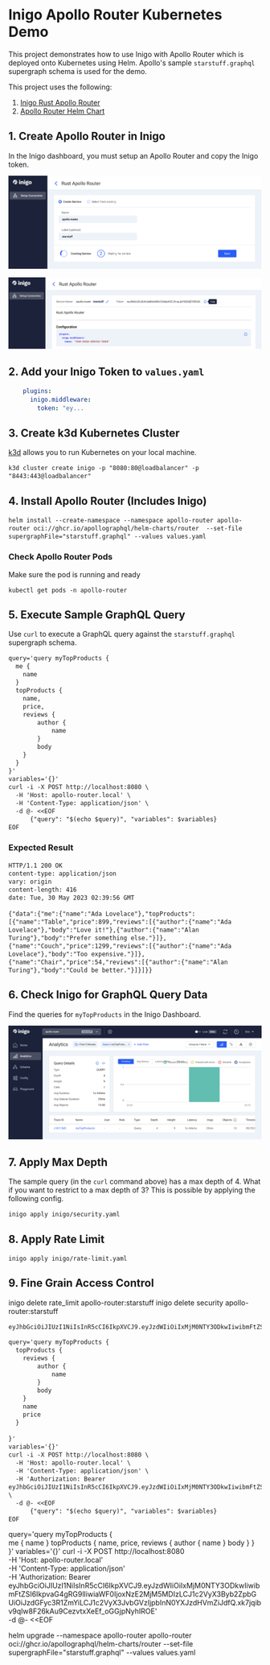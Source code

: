 # Inigo Apollo Router Kubernetes Demo

This project demonstrates how to use Inigo with Apollo Router which is deployed onto Kubernetes using Helm. Apollo's sample `starstuff.graphql` supergraph schema is used for the demo.

This project uses the following:

1. [Inigo Rust Apollo Router](https://docs.inigo.io/deployment/rust_apollo_router)
2. [Apollo Router Helm Chart](https://github.com/apollographql/router/tree/v1.19.0/helm/chart/router)

## 1. Create Apollo Router in Inigo

In the Inigo dashboard, you must setup an Apollo Router and copy the Inigo token.

![Create Apollo Router in Inigo](images/create-apollo-router.png)

![Copy Token](images/copy-token.png)

## 2. Add your Inigo Token to `values.yaml`

```yaml
    plugins:
      inigo.middleware:
        token: "ey...
```

## 3. Create k3d Kubernetes Cluster

[k3d](https://k3d.io) allows  you to run Kubernetes on your local machine.


```shell
k3d cluster create inigo -p "8080:80@loadbalancer" -p "8443:443@loadbalancer"
```

## 4. Install Apollo Router (Includes Inigo)


```shell
helm install --create-namespace --namespace apollo-router apollo-router oci://ghcr.io/apollographql/helm-charts/router  --set-file supergraphFile="starstuff.graphql" --values values.yaml
```

### Check Apollo Router Pods

Make sure the pod is running and ready

```shell
kubectl get pods -n apollo-router
```

## 5. Execute Sample GraphQL Query

Use `curl` to execute a GraphQL query against the `starstuff.graphql` supergraph schema. 

```shell
query='query myTopProducts {
  me {
    name
  }
  topProducts {
    name,
    price,
    reviews {
        author {
            name
        }
        body
    }
  }
}'
variables='{}'
curl -i -X POST http://localhost:8080 \
  -H 'Host: apollo-router.local' \
  -H 'Content-Type: application/json' \
  -d @- <<EOF
      {"query": "$(echo $query)", "variables": $variables}
EOF
```

### Expected Result

```
HTTP/1.1 200 OK
content-type: application/json
vary: origin
content-length: 416
date: Tue, 30 May 2023 02:39:56 GMT

{"data":{"me":{"name":"Ada Lovelace"},"topProducts":[{"name":"Table","price":899,"reviews":[{"author":{"name":"Ada Lovelace"},"body":"Love it!"},{"author":{"name":"Alan Turing"},"body":"Prefer something else."}]},{"name":"Couch","price":1299,"reviews":[{"author":{"name":"Ada Lovelace"},"body":"Too expensive."}]},{"name":"Chair","price":54,"reviews":[{"author":{"name":"Alan Turing"},"body":"Could be better."}]}]}}
```

## 6. Check Inigo for GraphQL Query Data

Find the queries for `myTopProducts` in the Inigo Dashboard.

![Request Data](images/query-analytics.png)

## 7. Apply Max Depth

The sample query (in the `curl` command above) has a max depth of 4. What if you want to restrict to a max depth of 3? This is possible by applying the following config.


```shell
inigo apply inigo/security.yaml
```


## 8. Apply Rate Limit

```shell
inigo apply inigo/rate-limit.yaml
```



## 9. Fine Grain Access Control

inigo delete rate_limit apollo-router:starstuff
inigo delete security apollo-router:starstuff


```
eyJhbGciOiJIUzI1NiIsInR5cCI6IkpXVCJ9.eyJzdWIiOiIxMjM0NTY3ODkwIiwibmFtZSI6IkpvaG4gRG9lIiwiaWF0IjoxNzE2MjM5MDIzLCJ1c2VyX3Byb2ZpbGUiOiJzdGFyc3R1ZmYiLCJ1c2VyX3JvbGVzIjpbInN0YXJzdHVmZiJdfQ.xk7jqibv9qlw8F26kAu9CezvtxXeEf_oGGjpNyhIROE
```

```shell
query='query myTopProducts {
  topProducts {
    reviews {
        author {
            name
        }
        body
    }
    name
    price
  }
  
}'
variables='{}'
curl -i -X POST http://localhost:8080 \
  -H 'Host: apollo-router.local' \
  -H 'Content-Type: application/json' \
  -H 'Authorization: Bearer eyJhbGciOiJIUzI1NiIsInR5cCI6IkpXVCJ9.eyJzdWIiOiIxMjM0NTY3ODkwIiwibmFtZSI6IkpvaG4gRG9lIiwiaWF0IjoxNzE2MjM5MDIzLCJ1c2VyX3Byb2ZpbGUiOiJzdGFyc3R1ZmYiLCJ1c2VyX3JvbGVzIjpbInN0YXJzdHVmZiJdfQ.xk7jqibv9qlw8F26kAu9CezvtxXeEf_oGGjpNyhIROE' \
  -d @- <<EOF
      {"query": "$(echo $query)", "variables": $variables}
EOF
```


query='query myTopProducts {  
  me {
    name
  }
  topProducts {
    name,
    price,
    reviews {
        author {
            name
        }
        body
    }
  }
}'
variables='{}'
curl -i -X POST http://localhost:8080 \
  -H 'Host: apollo-router.local' \
  -H 'Content-Type: application/json' \
  -H 'Authorization: Bearer eyJhbGciOiJIUzI1NiIsInR5cCI6IkpXVCJ9.eyJzdWIiOiIxMjM0NTY3ODkwIiwibmFtZSI6IkpvaG4gRG9lIiwiaWF0IjoxNzE2MjM5MDIzLCJ1c2VyX3Byb2ZpbGUiOiJzdGFyc3R1ZmYiLCJ1c2VyX3JvbGVzIjpbInN0YXJzdHVmZiJdfQ.xk7jqibv9qlw8F26kAu9CezvtxXeEf_oGGjpNyhIROE' \
  -d @- <<EOF













helm upgrade --namespace apollo-router apollo-router oci://ghcr.io/apollographql/helm-charts/router  --set-file supergraphFile="starstuff.graphql" --values values.yaml